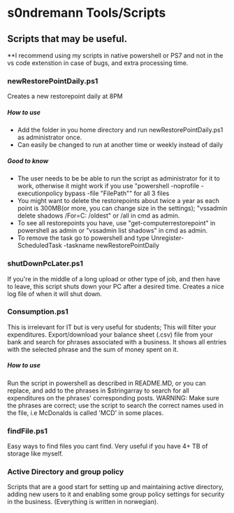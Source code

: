 # s0ndremann Tools/Scripts
## **Scripts that may be useful.**
**I recommend using my scripts in native powershell or PS7 and not in the vs code extenstion in case of bugs, and extra processing time.
### **newRestorePointDaily.ps1**
Creates a new restorepoint daily at 8PM
##### How to use
- Add the folder in you home directory and run newRestorePointDaily.ps1 as administrator once.
- Can easily be changed to run at another time or weekly instead of daily
##### Good to know
- The user needs to be be able to run the script as administrator for it to work, otherwise it might work if you use
"powershell -noprofile -executionpolicy bypass -file "FilePath"" for all 3 files
- You might want to delete the restorepoints about twice a year as each point is 300MB(or more, you can change size in the settings);
"vssadmin delete shadows /For=C: /oldest" or /all in cmd as admin.
- To see all restorepoints you have, use "get-computerrestorepoint" in powershell as admin or "vssadmin list shadows" in cmd as admin.
- To remove the task go to powershell and type Unregister-ScheduledTask -taskname newRestorePointDaily

### **shutDownPcLater.ps1**
If you're in the middle of a long upload or other type of job, and then have to leave, this script shuts down your PC after a desired time. Creates a nice log file of when it will shut down.

### **Consumption.ps1**
This is irrelevant for IT but is very useful for students; This will filter your expenditures. Export/download your balance sheet (.csv) file from your bank and search for phrases associated with a business. It shows all entries with the selected phrase and the sum of money spent on it.
##### How to use
Run the script in powershell as described in README.MD, or you can replace, and add to the phrases in $stringarray to search for all expenditures on the phrases' corresponding posts.
WARNING: Make sure the phrases are correct; use the script to search the correct names used in the file, i.e McDonalds is called 'MCD' in some places.

### **findFile.ps1**
Easy ways to find files you cant find. Very useful if you have 4+ TB of storage like myself.

### **Active Directory and group policy**
Scripts that are a good start for setting up and maintaining active directory, adding new users to it and enabling some group policy settings for security in the business. (Everything is written in norwegian).
